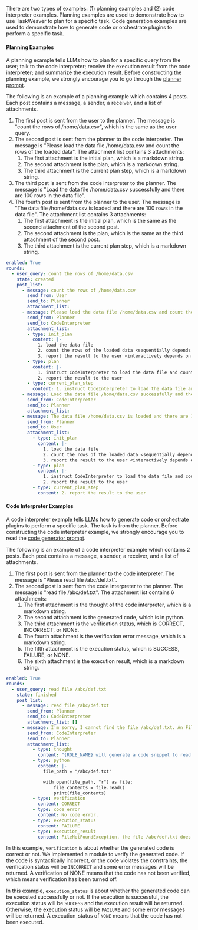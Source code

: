 
There are two types of examples: (1) planning examples and (2) code interpreter examples. 
Planning examples are used to demonstrate how to use TaskWeaver to plan for a specific task. 
Code generation examples are used to demonstrate how to generate code or orchestrate plugins to perform a specific task.

#### Planning Examples

A planning example tells LLMs how to plan for a specific query from the user; talk to the code interpreter; 
receive the execution result from the code interpreter; and summarize the execution result.
Before constructing the planning example, we strongly encourage you to go through the
[planner prompt](https://github.com/microsoft/TaskWeaver/blob/main/taskweaver/planner/planner_prompt.yaml).

The following is an example of a planning example which contains 4 posts. 
Each post contains a message, a sender, a receiver, and a list of attachments.
1. The first post is sent from the user to the planner.
   The message is "count the rows of /home/data.csv", which is the same as the user query.
2. The second post is sent from the planner to the code interpreter.
   The message is "Please load the data file /home/data.csv and count the rows of the loaded data".
   The attachment list contains 3 attachments:
   1. The first attachment is the initial plan, which is a markdown string.
   2. The second attachment is the plan, which is a markdown string.
   3. The third attachment is the current plan step, which is a markdown string.
3. The third post is sent from the code interpreter to the planner.
   The message is "Load the data file /home/data.csv successfully and there are 100 rows in the data file".
4. The fourth post is sent from the planner to the user.
   The message is "The data file /home/data.csv is loaded and there are 100 rows in the data file".
   The attachment list contains 3 attachments:
   1. The first attachment is the initial plan, which is the same as the second attachment of the second post.
   2. The second attachment is the plan, which is the same as the third attachment of the second post.
   3. The third attachment is the current plan step, which is a markdown string.

```yaml
enabled: True
rounds:
  - user_query: count the rows of /home/data.csv
    state: created
    post_list:
      - message: count the rows of /home/data.csv
        send_from: User
        send_to: Planner
        attachment_list:
      - message: Please load the data file /home/data.csv and count the rows of the loaded data
        send_from: Planner
        send_to: CodeInterpreter
        attachment_list:
        - type: init_plan
          content: |-
            1. load the data file
            2. count the rows of the loaded data <sequentially depends on 1>
            3. report the result to the user <interactively depends on 2>
        - type: plan
          content: |-
            1. instruct CodeInterpreter to load the data file and count the rows of the loaded data
            2. report the result to the user
        - type: current_plan_step
          content: 1. instruct CodeInterpreter to load the data file and count the rows of the loaded data
      - message: Load the data file /home/data.csv successfully and there are 100 rows in the data file
        send_from: CodeInterpreter
        send_to: Planner
        attachment_list:
      - message: The data file /home/data.csv is loaded and there are 100 rows in the data file
        send_from: Planner
        send_to: User
        attachment_list:
          - type: init_plan
            content: |-
              1. load the data file
              2. count the rows of the loaded data <sequentially depends on 1>
              3. report the result to the user <interactively depends on 2>
          - type: plan
            content: |-
              1. instruct CodeInterpreter to load the data file and count the rows of the loaded data
              2. report the result to the user
          - type: current_plan_step
            content: 2. report the result to the user
```

#### Code Interpreter Examples

A code interpreter example tells LLMs how to generate code or orchestrate plugins to perform a specific task.
The task is from the planner. Before constructing the code interpreter example, we strongly encourage you to
read the [code generator prompt](https://github.com/microsoft/TaskWeaver/blob/main/taskweaver/code_interpreter/code_generator/code_generator_prompt.yaml). 

The following is an example of a code interpreter example which contains 2 posts.
Each post contains a message, a sender, a receiver, and a list of attachments.

1. The first post is sent from the planner to the code interpreter.
   The message is "Please read file /abc/def.txt".
2. The second post is sent from the code interpreter to the planner.
   The message is "read file /abc/def.txt".
   The attachment list contains 6 attachments:
   1. The first attachment is the thought of the code interpreter, which is a markdown string.
   2. The second attachment is the generated code, which is in python.
   3. The third attachment is the verification status, which is CORRECT, INCORRECT, or NONE.
   4. The fourth attachment is the verification error message, which is a markdown string.
   5. The fifth attachment is the execution status, which is SUCCESS, FAILURE, or NONE.
   6. The sixth attachment is the execution result, which is a markdown string.

```yaml
enabled: True
rounds:
  - user_query: read file /abc/def.txt
    state: finished
    post_list:
      - message: read file /abc/def.txt
        send_from: Planner
        send_to: CodeInterpreter
        attachment_list: []
      - message: I'm sorry, I cannot find the file /abc/def.txt. An FileNotFoundException has been raised.
        send_from: CodeInterpreter
        send_to: Planner
        attachment_list:
          - type: thought
            content: "{ROLE_NAME} will generate a code snippet to read the file /abc/def.txt and present the content to the user."
          - type: python
            content: |-
              file_path = "/abc/def.txt"  

              with open(file_path, "r") as file:  
                  file_contents = file.read()  
                  print(file_contents)
          - type: verification
            content: CORRECT
          - type: code_error
            content: No code error.
          - type: execution_status
            content: FAILURE
          - type: execution_result
            content: FileNotFoundException, the file /abc/def.txt does not exist.
```

In this example, `verification` is about whether the generated code is correct or not. 
We implemented a module to verify the generated code. If the code is syntactically incorrect, 
or the code violates the constraints, the verification status will be `INCORRECT` 
and some error messages will be returned.
A verification of NONE means that the code has not been verified, which means verification has been turned off.

In this example, `execution_status` is about whether the generated code can be executed successfully or not.
If the execution is successful, the execution status will be `SUCCESS` and the execution result will be returned.
Otherwise, the execution status will be `FAILURE` and some error messages will be returned.
A execution_status of `NONE` means that the code has not been executed.